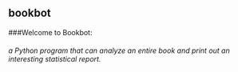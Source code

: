 ## bookbot

###Welcome to Bookbot: 

###### a Python program that can analyze an entire book and print out an interesting statistical report.
